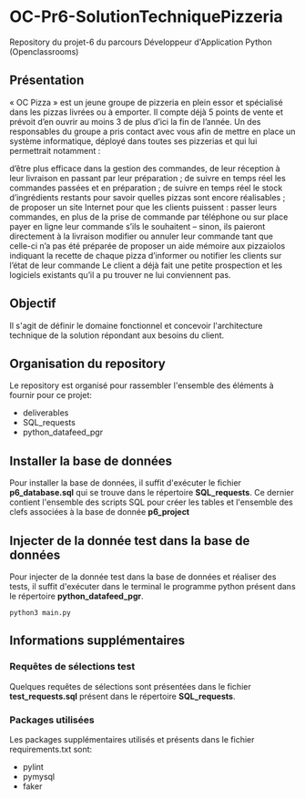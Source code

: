 # OC-Pr6-SolutionTechniquePizzeria
Repository du projet-6 du parcours Développeur d'Application Python (Openclassrooms)

## Présentation
« OC Pizza » est un jeune groupe de pizzeria en plein essor et spécialisé dans les pizzas livrées ou à emporter. Il compte déjà 5 points de vente et prévoit d’en ouvrir au moins 3 de plus d’ici la fin de l’année. Un des responsables du groupe a pris contact avec vous afin de mettre en place un système informatique, déployé dans toutes ses pizzerias et qui lui permettrait notamment :

d’être plus efficace dans la gestion des commandes, de leur réception à leur livraison en passant par leur préparation ;
de suivre en temps réel les commandes passées et en préparation ;
de suivre en temps réel le stock d’ingrédients restants pour savoir quelles pizzas sont encore réalisables ;
de proposer un site Internet pour que les clients puissent :
passer leurs commandes, en plus de la prise de commande par téléphone ou sur place
payer en ligne leur commande s’ils le souhaitent – sinon, ils paieront directement à la livraison
modifier ou annuler leur commande tant que celle-ci n’a pas été préparée
de proposer un aide mémoire aux pizzaiolos indiquant la recette de chaque pizza
d’informer ou notifier les clients sur l’état de leur commande
Le client a déjà fait une petite prospection et les logiciels existants qu’il a pu trouver ne lui conviennent pas.

## Objectif
Il s'agit de définir le domaine fonctionnel et concevoir l'architecture technique de la solution répondant aux besoins du client.

## Organisation du repository
Le repository est organisé pour rassembler l'ensemble des éléments à fournir pour ce projet:

* deliverables
* SQL_requests
* python_datafeed_pgr

## Installer la base de données
Pour installer la base de données, il suffit d'exécuter le fichier **p6_database.sql** qui se trouve dans le répertoire **SQL_requests**. Ce dernier contient l'ensemble des scripts SQL pour créer les tables et l'ensemble des clefs associées à la base de donnée **p6_project**

## Injecter de la donnée test dans la base de données
Pour injecter de la donnée test dans la base de données et réaliser des tests, il suffit d'exécuter dans le terminal le programme python présent dans le répertoire **python_datafeed_pgr**.

```
python3 main.py
```

## Informations supplémentaires

### Requêtes de sélections test
Quelques requêtes de sélections sont présentées dans le fichier **test_requests.sql** présent dans le répertoire **SQL_requests**.

### Packages utilisées
Les packages supplémentaires utilisés et présents dans le fichier requirements.txt sont:

* pylint
* pymysql
* faker
